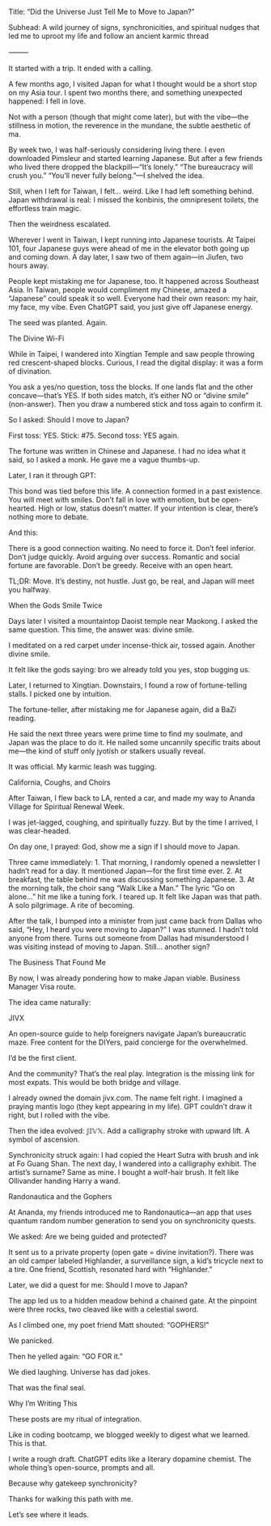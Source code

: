 Title: “Did the Universe Just Tell Me to Move to Japan?”

Subhead: A wild journey of signs, synchronicities, and spiritual nudges that led me to uproot my life and follow an ancient karmic thread

⸻

It started with a trip. It ended with a calling.

A few months ago, I visited Japan for what I thought would be a short stop on my Asia tour. I spent two months there, and something unexpected happened: I fell in love.

Not with a person (though that might come later), but with the vibe—the stillness in motion, the reverence in the mundane, the subtle aesthetic of ma.

By week two, I was half-seriously considering living there. I even downloaded Pimsleur and started learning Japanese. But after a few friends who lived there dropped the blackpill—“It’s lonely.” “The bureaucracy will crush you.” “You’ll never fully belong.”—I shelved the idea.

Still, when I left for Taiwan, I felt… weird. Like I had left something behind. Japan withdrawal is real: I missed the konbinis, the omnipresent toilets, the effortless train magic.

Then the weirdness escalated.

Wherever I went in Taiwan, I kept running into Japanese tourists. At Taipei 101, four Japanese guys were ahead of me in the elevator both going up and coming down. A day later, I saw two of them again—in Jiufen, two hours away.

People kept mistaking me for Japanese, too. It happened across Southeast Asia. In Taiwan, people would compliment my Chinese, amazed a “Japanese” could speak it so well. Everyone had their own reason: my hair, my face, my vibe. Even ChatGPT said, you just give off Japanese energy.

The seed was planted. Again.

The Divine Wi-Fi

While in Taipei, I wandered into Xingtian Temple and saw people throwing red crescent-shaped blocks. Curious, I read the digital display: it was a form of divination.

You ask a yes/no question, toss the blocks. If one lands flat and the other concave—that’s YES. If both sides match, it’s either NO or “divine smile” (non-answer). Then you draw a numbered stick and toss again to confirm it.

So I asked: Should I move to Japan?

First toss: YES.
Stick: #75.
Second toss: YES again.

The fortune was written in Chinese and Japanese. I had no idea what it said, so I asked a monk. He gave me a vague thumbs-up.

Later, I ran it through GPT:

This bond was tied before this life. A connection formed in a past existence. You will meet with smiles. Don’t fall in love with emotion, but be open-hearted. High or low, status doesn’t matter. If your intention is clear, there’s nothing more to debate.

And this:

There is a good connection waiting. No need to force it. Don’t feel inferior. Don’t judge quickly. Avoid arguing over success. Romantic and social fortune are favorable. Don’t be greedy. Receive with an open heart.

TL;DR: Move. It’s destiny, not hustle. Just go, be real, and Japan will meet you halfway.

When the Gods Smile Twice

Days later I visited a mountaintop Daoist temple near Maokong. I asked the same question. This time, the answer was: divine smile.

I meditated on a red carpet under incense-thick air, tossed again. Another divine smile.

It felt like the gods saying: bro we already told you yes, stop bugging us.

Later, I returned to Xingtian. Downstairs, I found a row of fortune-telling stalls. I picked one by intuition.

The fortune-teller, after mistaking me for Japanese again, did a BaZi reading.

He said the next three years were prime time to find my soulmate, and Japan was the place to do it. He nailed some uncannily specific traits about me—the kind of stuff only jyotish or stalkers usually reveal.

It was official. My karmic leash was tugging.

California, Coughs, and Choirs

After Taiwan, I flew back to LA, rented a car, and made my way to Ananda Village for Spiritual Renewal Week.

I was jet-lagged, coughing, and spiritually fuzzy. But by the time I arrived, I was clear-headed.

On day one, I prayed: God, show me a sign if I should move to Japan.

Three came immediately:
	1.	That morning, I randomly opened a newsletter I hadn’t read for a day. It mentioned Japan—for the first time ever.
	2.	At breakfast, the table behind me was discussing something Japanese.
	3.	At the morning talk, the choir sang “Walk Like a Man.” The lyric “Go on alone…” hit me like a tuning fork. I teared up. It felt like Japan was that path. A solo pilgrimage. A rite of becoming.

After the talk, I bumped into a minister from just came back from Dallas who said, “Hey, I heard you were moving to Japan?” I was stunned. I hadn’t told anyone from there. Turns out someone from Dallas had misunderstood I was visiting instead of moving to Japan. Still… another sign?

The Business That Found Me

By now, I was already pondering how to make Japan viable. Business Manager Visa route.

The idea came naturally:

JIVX

An open-source guide to help foreigners navigate Japan’s bureaucratic maze. Free content for the DIYers, paid concierge for the overwhelmed.

I’d be the first client.

And the community? That’s the real play. Integration is the missing link for most expats. This would be both bridge and village.

I already owned the domain jivx.com. The name felt right. I imagined a praying mantis logo (they kept appearing in my life). GPT couldn’t draw it right, but I rolled with the vibe.

Then the idea evolved: 𝕁𝕀𝕍𝕏. Add a calligraphy stroke with upward lift. A symbol of ascension.

Synchronicity struck again: I had copied the Heart Sutra with brush and ink at Fo Guang Shan. The next day, I wandered into a calligraphy exhibit. The artist’s surname? Same as mine. I bought a wolf-hair brush. It felt like Ollivander handing Harry a wand.

Randonautica and the Gophers

At Ananda, my friends introduced me to Randonautica—an app that uses quantum random number generation to send you on synchronicity quests.

We asked: Are we being guided and protected?

It sent us to a private property (open gate = divine invitation?). There was an old camper labeled Highlander, a surveillance sign, a kid’s tricycle next to a tire. One friend, Scottish, resonated hard with “Highlander.”

Later, we did a quest for me: Should I move to Japan?

The app led us to a hidden meadow behind a chained gate. At the pinpoint were three rocks, two cleaved like with a celestial sword.

As I climbed one, my poet friend Matt shouted: “GOPHERS!”

We panicked.

Then he yelled again: “GO FOR it.”

We died laughing. Universe has dad jokes.

That was the final seal.

Why I’m Writing This

These posts are my ritual of integration.

Like in coding bootcamp, we blogged weekly to digest what we learned. This is that.

I write a rough draft. ChatGPT edits like a literary dopamine chemist. The whole thing’s open-source, prompts and all.

Because why gatekeep synchronicity?

Thanks for walking this path with me.

Let’s see where it leads.
